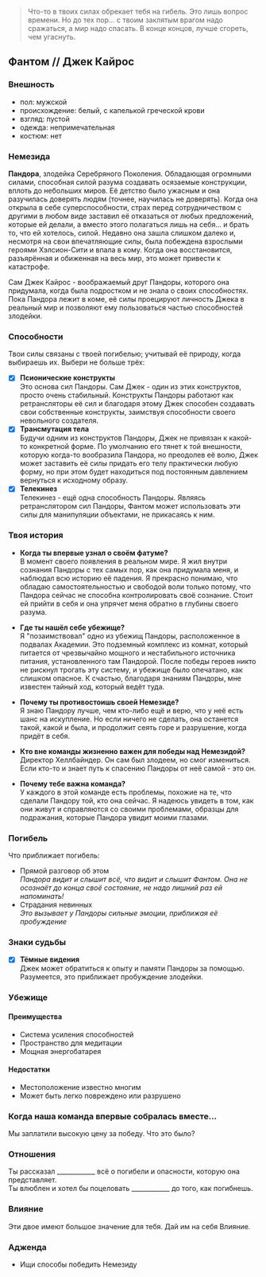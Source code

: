 > Что-то в твоих силах обрекает тебя на гибель. Это лишь вопрос времени. Но до тех пор...
> с твоим заклятым врагом надо сражаться, а мир надо спасать.
> В конце концов, лучше сгореть, чем угаснуть.

## Фантом // Джек Кайрос

### Внешность
- пол: мужской
- происхождение: белый, с капелькой греческой крови
- взгляд: пустой
- одежда: непримечательная
- костюм: нет

### Немезида  
**Пандора**, злодейка Серебряного Поколения. Обладающая огромными силами, способная силой разума создавать осязаемые конструкции, вплоть до небольших миров. Её детство было ужасным и она разучилась доверять людям (точнее, научилась не доверять). Когда она открыла в себе суперспособности, страх перед сотрудничеством с другими в любом виде заставил её отказаться от любых предложений, которые ей делали, а вместо этого полагаться лишь на себя... и брать то, что ей хотелось, силой. Недавно она зашла слишком далеко и, несмотря на свои впечатляющие силы, была побеждена взрослыми героями Хэлсион-Сити и впала в кому. Когда она восстановится, разъярённая и обиженная на весь мир, это может привести к катастрофе.  

Сам Джек Кайрос - воображаемый друг Пандоры, которого она придумала, когда была подростком и не знала о своих способностях. Пока Пандора лежит в коме, её силы проецируют личность Джека в реальный мир и позволяют ему пользоваться частью способностей злодейки.

### Способности  
Твои силы связаны с твоей погибелью; учитывай её природу, когда выбираешь их. Выбери не больше трёх:
- [x] **Псионические конструкты**  
  Это основа сил Пандоры. Сам Джек - один из этих конструктов, просто очень стабильный. Конструкты Пандоры работают как ретрансляторы её сил и благодаря этому Джек способен создавать свои собственные конструкты,
  заимствуя способности своего невольного создателя.
- [x] **Трансмутация тела**  
  Будучи одним из конструктов Пандоры, Джек не привязан к какой-то конкретной форме. По умолчанию его тянет к той внешности, которую когда-то вообразила Пандора, но преодолев её волю, Джек может заставить её силы
  придать его телу практически любую форму, но при этом будет находиться под постоянным давлением вернуться к исходному образу.
- [x] **Телекинез**  
  Телекинез - ещё одна способность Пандоры. Являясь ретранслятором сил Пандоры, Фантом может использовать эти силы для манипуляции объектами, не прикасаясь к ним.

### Твоя история
- **Когда ты впервые узнал о своём фатуме?**  
В момент своего появления в реальном мире. Я жил внутри сознания Пандоры с тех самых пор, как она придумала меня, и наблюдал всю историю её падения. Я прекрасно понимаю, что обладаю самостоятельностью и свободой воли только потому, что Пандора сейчас не способна контролировать своё сознание. Стоит ей прийти в себя и она упрячет меня обратно в глубины своего разума.

- **Где ты нашёл себе убежище?**  
Я "позаимствовал" одно из убежищ Пандоры, расположенное в подвалах Академии. Это подземный комплекс из комнат, который питается от чрезвычайно мощного и нестабильного источника питания, установленного там Пандорой.
После победы героев никто не рискнул трогать эту систему, и убежище было опечатано, как слишком опасное. К счастью, благодаря знаниям Пандоры, мне известен тайный ход, который ведёт туда.

- **Почему ты противостоишь своей Немезиде?**  
Я знаю Пандору лучше, чем кто-либо ещё и верю, что у неё есть шанс на искупление. Но если ничего не сделать, она останется такой, какой и была, и продолжит сеять горе и разрушение, когда придёт в себя.

- **Кто вне команды жизненно важен для победы над Немезидой?**  
Директор Хеллбайндер. Он сам был злодеем, но смог измениться. Если кто-то и знает путь к спасению Пандоры от неё самой - это он.

- **Почему тебе важна команда?**  
У каждого в этой команде есть проблемы, похожие на те, что сделали Пандору той, кто она сейчас. Я надеюсь увидеть в том, как они живут и справляются со своими проблемами, образцы для подражания, которые Пандора увидит моими глазами.

### Погибель

Что приближает погибель:
- Прямой разговор об этом  
  _Пандора видит и слышит всё, что видит и слышит Фантом. Она не осознаёт до конца своё состояние, не надо лишний раз ей напоминать!_
- Страдания невинных  
  _Это вызывает у Пандоры сильные эмоции, приближая её пробуждение_

### Знаки судьбы

- [x] **Тёмные видения**  
  Джек может обратиться к опыту и памяти Пандоры за помощью. Разумеется, это приближает пробуждение злодейки.

### Убежище

#### Преимущества
- Система усиления способностей
- Пространство для медитации
- Мощная энергобатарея

#### Недостатки
- Местоположение известно многим
- Может быть легко повреждено или разрушено

### Когда наша команда впервые собралась вместе...
Мы заплатили высокую цену за победу. Что это было?

### Отношения
Ты рассказал ____________ всё о погибели и опасности, которую она представляет.  
Ты влюблен и хотел бы поцеловать ____________ до того, как погибнешь.  

### Влияние
Эти двое имеют большое значение для тебя. Дай им на себя Влияние.  

### Адженда
- Ищи способы победить Немезиду
